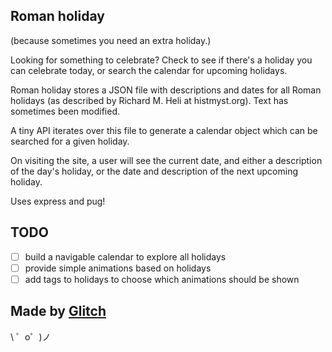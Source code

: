 ## Roman holiday
(because sometimes you need an extra holiday.)

Looking for something to celebrate? Check to see if there's a holiday you can celebrate today, or search the calendar for upcoming holidays.

Roman holiday stores a JSON file with descriptions and dates for all Roman holidays (as described by Richard M. Heli at histmyst.org). Text has sometimes been modified.

A tiny API iterates over this file to generate a calendar object which can be searched for a given holiday.

On visiting the site, a user will see the current date, and either a description of the day's holiday, or the date and description of the next upcoming holiday.

Uses express and pug!

## TODO
- [ ] build a navigable calendar to explore all holidays
- [ ] provide simple animations based on holidays
- [ ] add tags to holidays to choose which animations should be shown

Made by [Glitch](https://glitch.com/)
-------------------

\ ゜o゜)ノ
